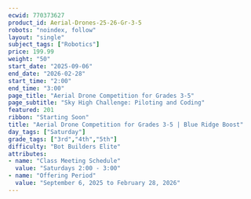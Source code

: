 ```yaml
---
ecwid: 770373627
product_id: Aerial-Drones-25-26-Gr-3-5
robots: "noindex, follow"
layout: "single"
subject_tags: ["Robotics"]
price: 199.99
weight: "50"
start_date: "2025-09-06"
end_date: "2026-02-28"
start_time: "2:00"
end_time: "3:00"
page_title: "Aerial Drone Competition for Grades 3-5"
page_subtitle: "Sky High Challenge: Piloting and Coding"
featured: 201
ribbon: "Starting Soon"
title: "Aerial Drone Competition for Grades 3-5 | Blue Ridge Boost"
day_tags: ["Saturday"]
grade_tags: ["3rd","4th","5th"]
difficulty: "Bot Builders Elite"
attributes:
- name: "Class Meeting Schedule"
  value: "Saturdays 2:00 - 3:00"
- name: "Offering Period"
  value: "September 6, 2025 to February 28, 2026"
---
```

